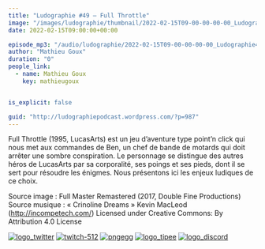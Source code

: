 ```yaml
---
title: "Ludographie #49 – Full Throttle"
image: "/images/ludographie/thumbnail/2022-02-15T09-00-00-00-00_Ludographie49FullThrottle.jpg"
date: 2022-02-15T09:00:00+00:00

episode_mp3: "/audio/ludographie/2022-02-15T09-00-00-00-00_Ludographie49FullThrottle.mp3"
author: "Mathieu Goux"
duration: "0"
people_link: 
  - name: Mathieu Goux
    key: mathieugoux


is_explicit: false

guid: "http://ludographiepodcast.wordpress.com/?p=987"
---
```


<PodcastHeader/>

<!-- ECRIRE LA DESCRIPTION DE L'EPISODE SOUS CETTE LIGNE -->
<p>Full Throttle (1995, LucasArts) est un jeu d’aventure type point’n click qui nous met aux commandes de Ben, un chef de bande de motards qui doit arrêter une sombre conspiration. Le personnage se distingue des autres héros de LucasArts par sa corporalité, ses poings et ses pieds, dont il se sert pour résoudre les énigmes. Nous présentons ici les enjeux ludiques de ce choix.<br></p>
<p></p>
<a href="" rel="nofollow"></a>
 
<p>Source image : Full Master Remastered (2017, Double Fine Productions)<br>Source musique : «&nbsp;Crinoline Dreams&nbsp;» Kevin MacLeod (<a title="http://incompetech.com/" href="http://incompetech.com/" rel="nofollow">http://incompetech.com/</a>) Licensed under Creative Commons: By Attribution 4.0 License</p>


<tr>
<td><a href="https://twitter.com/Gouximan" rel="nofollow"><img src="/resources/ludographie/2022-02-15T09-00-00-00-00_Ludographie49FullThrottle/logo_twitter-1.png" alt="logo_twitter"></a></td>
<td><a href="https://www.twitch.tv/mathieugoux" rel="nofollow"><img src="/resources/ludographie/2022-02-15T09-00-00-00-00_Ludographie49FullThrottle/twitch-512-1.png" alt="twitch-512"></a></td>
<td><a href="https://www.youtube.com/user/MattTheFatalifieur/videos" rel="nofollow"><img src="/resources/ludographie/2022-02-15T09-00-00-00-00_Ludographie49FullThrottle/pngegg.png" alt="pngegg"></a></td>
<td><a href="http://fr.tipeee.com/calvinball" rel="nofollow"><img src="/resources/ludographie/2022-02-15T09-00-00-00-00_Ludographie49FullThrottle/logo_tipee-1.png" alt="logo_tipee"></a></td>
<td><a href="https://discord.com/invite/4RnA9v7" rel="nofollow"><img src="/resources/ludographie/2022-02-15T09-00-00-00-00_Ludographie49FullThrottle/logo_discord-1.png" alt="logo_discord"></a></td>
</tr>




<p></p>



